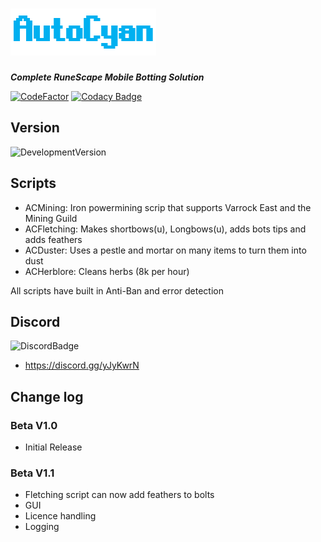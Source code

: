 # ![AutoCyanLogo](/images/logo.PNG)
_**Complete RuneScape Mobile Botting Solution**_

[![CodeFactor](https://www.codefactor.io/repository/github/jacktgriffiths/autocyan/badge/master?s=ca1e5eec458d285126b76d64e540122f8d23c3ef)](https://www.codefactor.io/repository/github/jacktgriffiths/autocyan/overview/master)
[![Codacy Badge](https://api.codacy.com/project/badge/Grade/fdfbc714ad5b4dc8817a9445bc2356d5)](https://www.codacy.com?utm_source=github.com&amp;utm_medium=referral&amp;utm_content=jacktgriffiths/AutoCyan&amp;utm_campaign=Badge_Grade)


## Version
![DevelopmentVersion](https://img.shields.io/badge/version-beta--1.1-brightgreen)

## Scripts
- ACMining: Iron powermining scrip that supports Varrock East and the Mining Guild
- ACFletching: Makes shortbows(u), Longbows(u), adds bots tips and adds feathers
- ACDuster: Uses a pestle and mortar on many items to turn them into dust
- ACHerblore: Cleans herbs (8k per hour)

All scripts have built in Anti-Ban and error detection

## Discord 
![DiscordBadge](https://img.shields.io/discord/637424645494276113)
- https://discord.gg/yJyKwrN

## Change log
### Beta V1.0
 - Initial Release
### Beta V1.1
- Fletching script can now add feathers to bolts
- GUI
- Licence handling
- Logging
